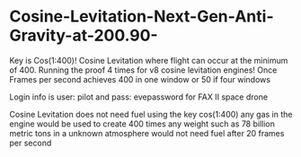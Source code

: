# Cosine-Levitation-Next-Gen-Anti-Gravity-at-200.90-
Key is Cos(1:400)! Cosine Levitation where flight can occur at the minimum of 400. Running the proof 4 times for v8 cosine levitation engines!
Once Frames per second achieves 400 in one window or 50 if four windows

Login info is user: pilot and pass: evepassword for FAX II space drone

Cosine Levitation does not need fuel using the key cos(1:400) any gas in the engine would be used to create 400 times any weight such as 78 billion metric tons in a unknown atmosphere would not need fuel after 20 frames per second